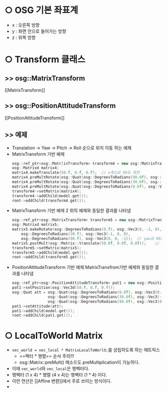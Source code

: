 # ○ OSG 기본 좌표계
- x : 오른쪽 방향
- y : 화면 안으로 들어가는 방향
- z : 위쪽 방향

# ○ Transform 클래스
## >> osg::MatrixTransform
[[MatrixTransform]]

## >> osg::PositionAttitudeTransform
[[PositionAttitudeTransform]]

## >> 예제
- Translation -> Yaw -> Pitch -> Roll 순으로 위치 이동 하는 예제
- MatrixTransform 기반 예제
	```cpp
	osg::ref_ptr<osg::Matr[ixTransform> transform4 = new osg::MatrixTransform;
	osg::Matrixd matrix4;
	matrix4.makeTranslate(50.f, 0.f, 0.f);	// x축으로 90도 회전
	matrix4.preMultRotate(osg::Quat(osg::DegreesToRadians(90.0f), osg::Vec3(0.0f, 0.0f, -1.f)));	// yaw으로 90도 회전
	matrix4.preMultRotate(osg::Quat(osg::DegreesToRadians(30.0f), osg::Vec3(-1.0f, 0.0f, 0.0f)));	// pitch으로 30도 회전
	matrix4.preMultRotate(osg::Quat(osg::DegreesToRadians(0.0f), osg::Vec3(0.0f, -1.0f, 0.0f)));	// roll축으로 0도 회전
	transform4->setMatrix(matrix4);
	transform4->addChild(model.get());
	root->addChild(transform4.get());
	```
- MatrixTransform 기반 예제 2
	위의 예제와 동일한 결과를 나타냄
	```cpp
	osg::ref_ptr<osg::MatrixTransform> transform5 = new osg::MatrixTransform;
	osg::Matrixd matrix5;
	matrix5.makeRotate(osg::DegreesToRadians(0.f), osg::Vec3(0, -1, 0),
		osg::DegreesToRadians(30.f), osg::Vec3(-1, 0, 0),
		osg::DegreesToRadians(90.f), osg::Vec3(0, 0, -1));	// yaw로 90도, pitch로 30도, roll로 0도 (preMult)
	matrix5.postMult(osg::Matrix::translate(50.0f, 0.0f, 0.0f));	// x축으로 50만큼 이동 (postMult)
	transform5->setMatrix(matrix5);
	transform5->addChild(model.get());
	root->addChild(transform5.get());
	```
- PositionAttitudeTransform 기반 예제
	MatrixTransfrom기반 예제와 동일한 결과를 나타냄
	```cpp
	osg::ref_ptr<osg::PositionAttitudeTransform> pat1 = new osg::PositionAttitudeTransform;
	pat1->setPosition(osg::Vec3d(50.f, 0.f, 0.f));
	osg::Quat att = osg::Quat(osg::DegreesToRadians(0.0f), osg::Vec3(0.0f, -1.0f, 0.0f)) *
					osg::Quat(osg::DegreesToRadians(30.0f), osg::Vec3(-1.0f, 0.0f, 0.0f)) *
					osg::Quat(osg::DegreesToRadians(90.0f), osg::Vec3(0.0f, 0.0f, -1.f));
	pat1->setAttitude(att);
	pat1->addChild(model.get());
	root->addChild(pat1.get());
	```


# ○ LocalToWorld Matrix
- `vec_world = vec_local * MatrixLocalToWorld;`를 성립하도록 하는 매트릭스
	- ==벡터 * 행렬== 순서 주의!!!
	- osg::Matrix::preMult() 메소드도 preMultiplication이 가능하다.
- 이때 `vec_world`와 `vec_local`은 행벡터다.
- 행벡터 (1 x 4) * 행렬 (4 x 4)는 행벡터 (1 * 4) 이다.
- 이런 연산은 [[Affine 변환]]에서 주로 쓰이는 방식이다.
- 
